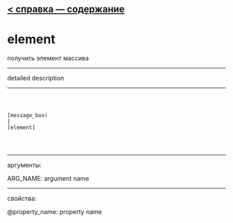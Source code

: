 [< справка — содержание](ceammc_lib.html)
---

# element


получить элемент массива

---

detailed description
<br>


---


```



[message_box(                                 
|
[element]


            
```

---
аргументы:

ARG_NAME: argument name<br>

---
свойства:

@property_name: property name<br>

